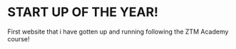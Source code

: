 # START UP OF THE YEAR!

First website that i have gotten up and running following the ZTM Academy course!
